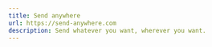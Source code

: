 ```yaml
---
title: Send anywhere
url: https://send-anywhere.com
description: Send whatever you want, wherever you want.
---
```

